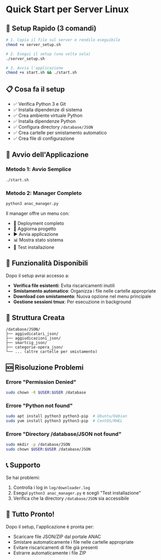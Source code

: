 # Quick Start per Server Linux

## 🚀 Setup Rapido (3 comandi)

```bash
# 1. Copia il file sul server e rendilo eseguibile
chmod +x server_setup.sh

# 2. Esegui il setup (una volta sola)
./server_setup.sh

# 3. Avvia l'applicazione
chmod +x start.sh && ./start.sh
```

## 📋 Cosa fa il setup

- ✅ Verifica Python 3 e Git
- ✅ Installa dipendenze di sistema
- ✅ Crea ambiente virtuale Python
- ✅ Installa dipendenze Python
- ✅ Configura directory `/database/JSON`
- ✅ Crea cartelle per smistamento automatico
- ✅ Crea file di configurazione

## 🎯 Avvio dell'Applicazione

### Metodo 1: Avvio Semplice
```bash
./start.sh
```

### Metodo 2: Manager Completo
```bash
python3 anac_manager.py
```

Il manager offre un menu con:
- 🚀 Deployment completo
- 🔄 Aggiorna progetto  
- ▶️ Avvia applicazione
- 📊 Mostra stato sistema
- 🧪 Test installazione

## 🔧 Funzionalità Disponibili

Dopo il setup avrai accesso a:

- **Verifica file esistenti**: Evita riscaricamenti inutili
- **Smistamento automatico**: Organizza i file nelle cartelle appropriate
- **Download con smistamento**: Nuova opzione nel menu principale
- **Gestione sessioni tmux**: Per esecuzione in background

## 📁 Struttura Creata

```
/database/JSON/
├── aggiudicatari_json/
├── aggiudicazioni_json/
├── smartcig_json/
├── categorie-opera_json/
└── ... (altre cartelle per smistamento)
```

## 🆘 Risoluzione Problemi

### Errore "Permission Denied"
```bash
sudo chown -R $USER:$USER /database
```

### Errore "Python not found"
```bash
sudo apt install python3 python3-pip  # Ubuntu/Debian
sudo yum install python3 python3-pip  # CentOS/RHEL
```

### Errore "Directory /database/JSON not found"
```bash
sudo mkdir -p /database/JSON
sudo chown $USER:$USER /database/JSON
```

## 📞 Supporto

Se hai problemi:
1. Controlla i log in `log/downloader.log`
2. Esegui `python3 anac_manager.py` e scegli "Test installazione"
3. Verifica che la directory `/database/JSON` sia accessibile

## 🎉 Tutto Pronto!

Dopo il setup, l'applicazione è pronta per:
- Scaricare file JSON/ZIP dal portale ANAC
- Smistare automaticamente i file nelle cartelle appropriate
- Evitare riscaricamenti di file già presenti
- Estrarre automaticamente i file ZIP
